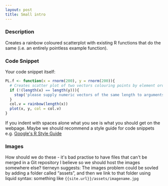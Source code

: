 ```yaml
---
layout: post
title: Small intro
---
```



### Description
Creates a rainbow coloured scatterplot with existing R functions that do the same (i.e. an entirely pointless example function).

### Code Snippet
Your code snippet itself:
```r
PL.f <- function(x = rnorm(200), y = rnorm(200)){
  # Creates scatter plot of two vectors colouring points by element order
  if (!(length(x) == length(y))){
    stop('please supply numeric vectors of the same length to arguments x and y')
  }
  col.v = rainbow(length(x))
  plot(x, y, col = col.v)
}
```

If you indent with spaces alone what you see is what you should get on the webpage.
Maybe we should recommend a style guide for code snippets e.g. [Google's R Style Guide](https://google.github.io/styleguide/Rguide.xml)

### Images

How should we do these - it's bad practise to have files that can't be merged in a Git repository I believe so we should host the images somewhere else?
tierneyn suggests: 
The images problem could be sovled by adding a folder called “assets”, and then we link to that folder using liquid syntax:
something like `{{site.url}}/assets/imagename.jpg`

